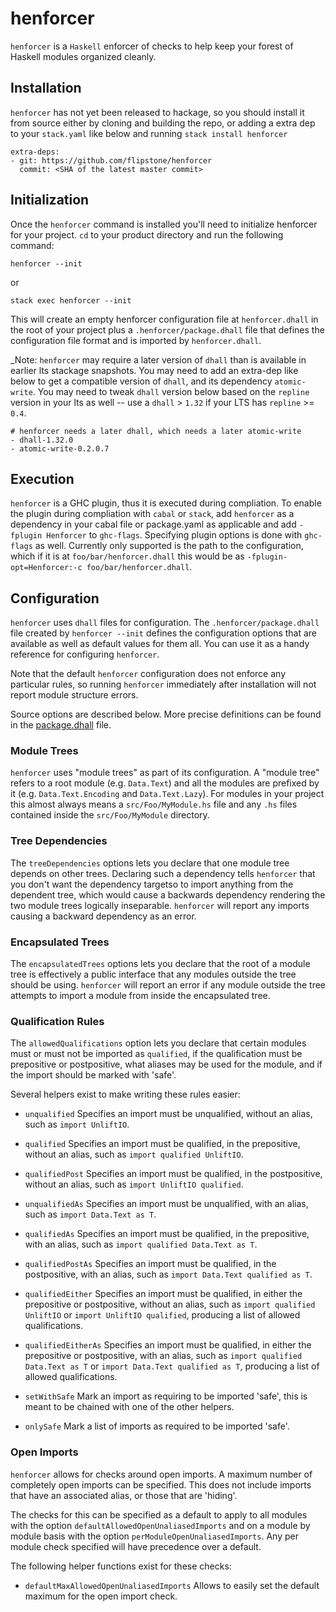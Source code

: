 # henforcer

`henforcer` is a `Haskell` enforcer of checks to help keep your forest of Haskell modules organized
cleanly.

## Installation

`henforcer` has not yet been released to hackage, so you should install it from source either by
cloning and building the repo, or adding a extra dep to your `stack.yaml` like below and running
`stack install henforcer`

```
extra-deps:
- git: https://github.com/flipstone/henforcer
  commit: <SHA of the latest master commit>
```

## Initialization

Once the `henforcer` command is installed you'll need to initialize henforcer for your project. `cd`
to your product directory and run the following command:

`henforcer --init`

or

`stack exec henforcer --init`

This will create an empty henforcer configuration file at `henforcer.dhall` in the root of your
project plus a `.henforcer/package.dhall` file that defines the configuration file format and is
imported by `henforcer.dhall`.

_Note: `henforcer` may require a later version of `dhall` than is available in earlier lts stackage
snapshots. You may need to add an extra-dep like below to get a compatible version of `dhall`, and
its dependency `atomic-write`. You may need to tweak `dhall` version below based on the `repline`
version in your lts as well -- use a `dhall` > `1.32` if your LTS has `repline` >= `0.4`.

```
# henforcer needs a later dhall, which needs a later atomic-write
- dhall-1.32.0
- atomic-write-0.2.0.7
```


## Execution

`henforcer` is a GHC plugin, thus it is executed during compliation. To enable the plugin during
compliation with `cabal` or `stack`, add `henforcer` as a dependency in your cabal file or
package.yaml as applicable and add `-fplugin Henforcer` to `ghc-flags`. Specifying plugin options is
done with `ghc-flags` as well. Currently only supported is the path to the configuration, which if
it is at `foo/bar/henforcer.dhall` this would be as `-fplugin-opt=Henforcer:-c
foo/bar/henforcer.dhall`.

## Configuration

`henforcer` uses `dhall` files for configuration. The `.henforcer/package.dhall` file created by
`henforcer --init` defines the configuration options that are available as well as default values
for them all. You can use it as a handy reference for configuring `henforcer`.

Note that the default `henforcer` configuration does not enforce any particular rules, so running
`henforcer` immediately after installation will not report module structure errors.

Source options are described below. More precise definitions can be found in the
[package.dhall](data/package.dhall) file.

### Module Trees

`henforcer` uses "module trees" as part of its configuration. A "module tree" refers to a root
module (e.g. `Data.Text`) and all the modules are prefixed by it (e.g. `Data.Text.Encoding` and
`Data.Text.Lazy`). For modules in your project this almost always means a `src/Foo/MyModule.hs` file
and any `.hs` files contained inside the `src/Foo/MyModule` directory.

### Tree Dependencies

The `treeDependencies` options lets you declare that one module tree depends on other
trees. Declaring such a dependency tells `henforcer` that you don't want the dependency targetso to
import anything from the dependent tree, which would cause a backwards dependency rendering the two
module trees logically inseparable.  `henforcer` will report any imports causing a backward
dependency as an error.

### Encapsulated Trees

The `encapsulatedTrees` options lets you declare that the root of a module tree is effectively a
public interface that any modules outside the tree should be using. `henforcer` will report an error
if any module outside the tree attempts to import a module from inside the encapsulated tree.

### Qualification Rules

The `allowedQualifications` option lets you declare that certain modules must or must not be
imported as `qualified`, if the qualification must be prepositive or postpositive, what aliases may
be used for the module, and if the import should be marked with 'safe'.

Several helpers exist to make writing these rules easier:
- `unqualified`
  Specifies an import must be unqualified, without an alias, such
  as `import UnliftIO`.

- `qualified`
  Specifies an import must be qualified, in the prepositive, without an alias, such
  as `import qualified UnliftIO`.

- `qualifiedPost`
  Specifies an import must be qualified, in the postpositive, without an alias, such
  as `import UnliftIO qualified`.

- `unqualifiedAs`
  Specifies an import must be unqualified, with an alias, such
  as `import Data.Text as T`.

- `qualifiedAs`
  Specifies an import must be qualified, in the prepositive, with an alias, such
  as `import qualified Data.Text as T`.

- `qualifiedPostAs`
  Specifies an import must be qualified, in the postpositive, with an alias, such
  as `import Data.Text qualified as T`.

- `qualifiedEither`
  Specifies an import must be qualified, in either the prepositive or postpositive, without an
  alias, such as `import qualified UnliftIO` or `import UnliftIO qualified`, producing a list of
  allowed qualifications.

- `qualifiedEitherAs`
  Specifies an import must be qualified, in either the prepositive or postpositive, with an alias,
  such as `import qualified Data.Text as T` or `import Data.Text qualified as T`, producing a list of
  allowed qualifications.

- `setWithSafe`
  Mark an import as requiring to be imported 'safe', this is meant to be chained with one of the
  other helpers.

- `onlySafe`
  Mark a list of imports as required to be imported 'safe'.

### Open Imports

`henforcer` allows for checks around open imports. A maximum number of completely open imports can
be specified. This does not include imports that have an associated alias, or those that are
'hiding'.

The checks for this can be specified as a default to apply to all modules with the option
`defaultAllowedOpenUnaliasedImports` and on a module by module basis with the option
`perModuleOpenUnaliasedImports`. Any per module check specified will have precedence over a default.

The following helper functions exist for these checks:

- `defaultMaxAllowedOpenUnaliasedImports`
  Allows to easily set the default maximum for the open import check.
